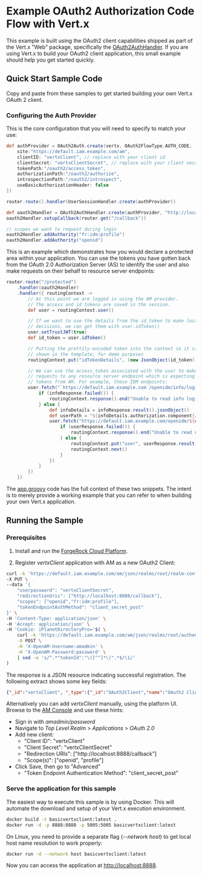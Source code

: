 # Example OAuth2 Authorization Code Flow with Vert.x

This example is built using the OAuth2 client capabilities shipped as part of the Vert.x "Web" package, specifically the [OAuth2AuthHandler](https://vertx.io/docs/vertx-web/groovy/#_oauth2authhandler_handler). If you are using Vert.x to build your OAuth2 client application, this small example should help you get started quickly.

## Quick Start Sample Code

Copy and paste from these samples to get started building your own Vert.x OAuth 2 client.

### Configuring the Auth Provider

This is the core configuration that you will need to specify to match your use:

```groovy
def authProvider = OAuth2Auth.create(vertx, OAuth2FlowType.AUTH_CODE, [
    site:"https://default.iam.example.com/am",
    clientID: "vertxClient", // replace with your client id
    clientSecret: "vertxClientSecret", // replace with your client secret
    tokenPath:"/oauth2/access_token",
    authorizationPath:"/oauth2/authorize",
    introspectionPath:"/oauth2/introspect",
    useBasicAuthorizationHeader: false
])

router.route().handler(UserSessionHandler.create(authProvider))

def oauth2Handler = OAuth2AuthHandler.create(authProvider, "http://localhost:8888")
oauth2Handler.setupCallback(router.get("/callback"))

// scopes we want to request during login
oauth2Handler.addAuthority("fr:idm:profile")
oauth2Handler.addAuthority("openid")
```

This is an example which demonstrates how you would declare a protected area within your application. You can use the tokens you have gotten back from the OAuth 2.0 Authorization Server (AS) to identify the user and also make requests on their behalf to resource server endpoints:

```groovy
router.route("/protected")
    .handler(oauth2Handler)
    .handler({ routingContext ->
        // At this point we are logged in using the AM provider.
        // The access and id tokens are saved in the session.
        def user = routingContext.user()

        // If we want to use the details from the id_token to make local authorization
        // decisions, we can get them with user.idToken()
        user.setTrustJWT(true)
        def id_token = user.idToken()

        // Putting the prettily-encoded token into the context so it can be
        // shown in the template, for demo purposes
        routingContext.put("idTokenDetails", (new JsonObject(id_token)).encodePrettily())

        // We can use the access_token associated with the user to make
        // requests to any resource server endpoint which is expecting
        // tokens from AM. For example, these IDM endpoints:
        user.fetch("`https://default.iam.example.com`/openidm/info/login", { infoResponse ->
            if (infoResponse.failed()) {
                routingContext.response().end("Unable to read info login")
            } else {
                def infoDetails = infoResponse.result().jsonObject()
                def userPath = "${infoDetails.authorization.component}/${infoDetails.authorization.id}"
                user.fetch("https://default.iam.example.com/openidm/${userPath}", { userResponse ->
                    if (userResponse.failed()) {
                        routingContext.response().end("Unable to read user details")
                    } else {
                        routingContext.put("user", userResponse.result().jsonObject())
                        routingContext.next()
                    }
                })
            }
        })
    })
```

The [app.groovy](src/app.groovy) code has the full context of these two snippets. The intent is to merely provide a working example that you can refer to when building your own Vert.x application.

## Running the Sample

### Prerequisites

1. Install and run the [ForgeRock Cloud Platform](https://github.com/ForgeRock/forgeops).

2. Register *vertxClient* application with AM as a new OAuth2 Client:

```bash
curl -k 'https://default.iam.example.com/am/json/realms/root/realm-config/agents/OAuth2Client/vertxClient' \
-X PUT \
--data '{
    "userpassword": "vertxClientSecret",
    "redirectionUris": ["http://localhost:8888/callback"],
    "scopes": ["openid","fr:idm:profile"],
    "tokenEndpointAuthMethod": "client_secret_post"
}' \
-H 'Content-Type: application/json' \
-H 'Accept: application/json' \
-H 'Cookie: iPlanetDirectoryPro='$( \
    curl -k 'https://default.iam.example.com/am/json/realms/root/authenticate' \
    -X POST \
    -H 'X-OpenAM-Username:amadmin' \
    -H 'X-OpenAM-Password:password' \
    | sed -e 's/^.*"tokenId":"\([^"]*\)".*$/\1/'
)
```
The response is a JSON resource indicating successful registration.
The following extract shows some key fields:
```json
{"_id":"vertxClient", "_type":{"_id":"OAuth2Client","name":"OAuth2 Clients","collection":true}}
```

Alternatively you can add *vertxClient* manually, using the platform UI.
Browse to the [AM Console](https://default.iam.example.com/am/console) and use these hints:

* Sign in with *amadmin/password*
* Navigate to *Top Level Realm* > *Applications* > *OAuth 2.0*
* Add new client:
    * "Client ID": "vertxClient"
    * "Client Secret": "vertxClientSecret"
    * "Redirection URIs": ["http://localhost:8888/callback"]
    * "Scope(s)": ["openid", "profile"]
* Click Save, then go to "Advanced"
    * "Token Endpoint Authentication Method": "client_secret_post"


### Serve the application for this sample

The easiest way to execute this sample is by using Docker. This will automate the download and setup of your Vert.x execution environment.

```bash
docker build -t basicvertxclient:latest .
docker run -d -p 8888:8888 -p 5005:5005 basicvertxclient:latest
```

On Linux, you need to provide a separate flag (*--network host*) to get local host name resolution to work properly:

```bash
docker run -d --network host basicvertxclient:latest
```

Now you can access the application at <http://localhost:8888>.
